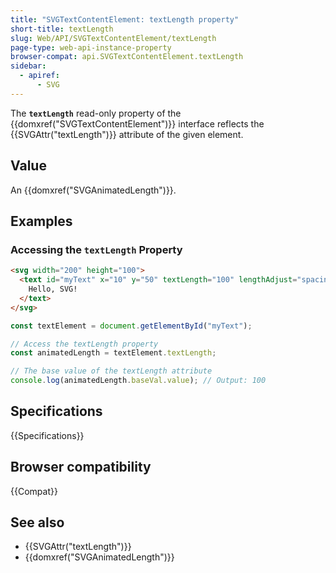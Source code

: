 ```yaml
---
title: "SVGTextContentElement: textLength property"
short-title: textLength
slug: Web/API/SVGTextContentElement/textLength
page-type: web-api-instance-property
browser-compat: api.SVGTextContentElement.textLength
sidebar:
  - apiref:
      - SVG
---
```


The **`textLength`** read-only property of the {{domxref("SVGTextContentElement")}} interface reflects the {{SVGAttr("textLength")}} attribute of the given element.

## Value

An {{domxref("SVGAnimatedLength")}}.

## Examples

### Accessing the `textLength` Property

```html
<svg width="200" height="100">
  <text id="myText" x="10" y="50" textLength="100" lengthAdjust="spacing">
    Hello, SVG!
  </text>
</svg>
```

```js
const textElement = document.getElementById("myText");

// Access the textLength property
const animatedLength = textElement.textLength;

// The base value of the textLength attribute
console.log(animatedLength.baseVal.value); // Output: 100
```

## Specifications

{{Specifications}}

## Browser compatibility

{{Compat}}

## See also

- {{SVGAttr("textLength")}}
- {{domxref("SVGAnimatedLength")}}
